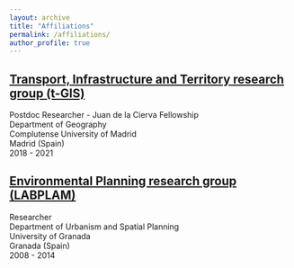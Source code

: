 ```yaml
---
layout: archive
title: "Affiliations"
permalink: /affiliations/
author_profile: true
---
```


## <a href="https://www.ucm.es/tgis/">Transport, Infrastructure and Territory research group (t-GIS)</a>
Postdoc Researcher - Juan de la Cierva Fellowship  
Department of Geography  
Complutense University of Madrid  
Madrid (Spain)  
2018 - 2021  


## <a href="https://territorialcluster.ugr.es/">Environmental Planning research group (LABPLAM)</a>
Researcher  
Department of Urbanism and Spatial Planning  
University of Granada  
Granada (Spain)  
2008 - 2014  
